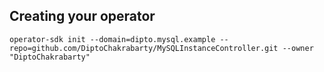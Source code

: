 ## Creating your operator
```
operator-sdk init --domain=dipto.mysql.example --repo=github.com/DiptoChakrabarty/MySQLInstanceController.git --owner "DiptoChakrabarty"
```
